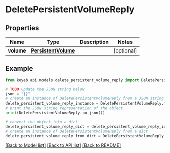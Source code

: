 # DeletePersistentVolumeReply


## Properties

Name | Type | Description | Notes
------------ | ------------- | ------------- | -------------
**volume** | [**PersistentVolume**](PersistentVolume.md) |  | [optional] 

## Example

```python
from koyeb.api.models.delete_persistent_volume_reply import DeletePersistentVolumeReply

# TODO update the JSON string below
json = "{}"
# create an instance of DeletePersistentVolumeReply from a JSON string
delete_persistent_volume_reply_instance = DeletePersistentVolumeReply.from_json(json)
# print the JSON string representation of the object
print(DeletePersistentVolumeReply.to_json())

# convert the object into a dict
delete_persistent_volume_reply_dict = delete_persistent_volume_reply_instance.to_dict()
# create an instance of DeletePersistentVolumeReply from a dict
delete_persistent_volume_reply_from_dict = DeletePersistentVolumeReply.from_dict(delete_persistent_volume_reply_dict)
```
[[Back to Model list]](../README.md#documentation-for-models) [[Back to API list]](../README.md#documentation-for-api-endpoints) [[Back to README]](../README.md)


